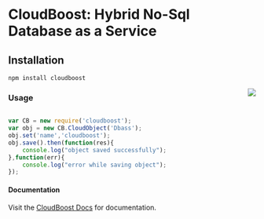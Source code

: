 # CloudBoost: Hybrid No-Sql Database as a Service

## Installation
```
npm install cloudboost
```
<img align="right" src="https://cloud.githubusercontent.com/assets/5427704/7724257/b7f45d6c-ff0d-11e4-8f60-06024eaa1508.png">

### Usage

``` js

var CB = new require('cloudboost');
var obj = new CB.CloudObject('Dbass');
obj.set('name','cloudboost');
obj.save().then(function(res){
    console.log("object saved successfully");
},function(err){
    console.log("error while saving object");
});
```
#### Documentation

Visit the [CloudBoost Docs](http://docs.cloudboost.io) for documentation.

